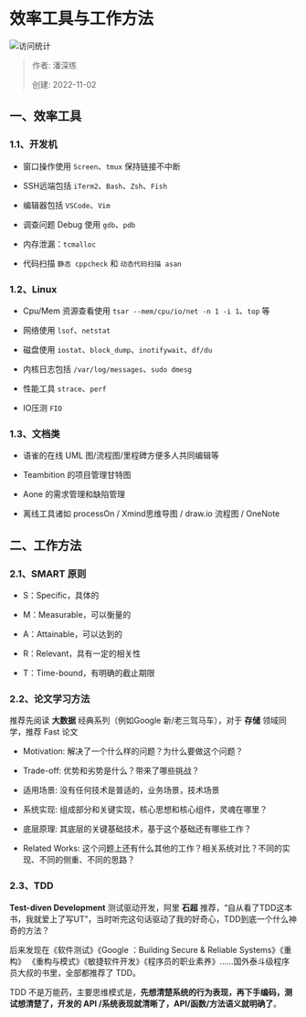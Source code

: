 # 效率工具与工作方法

![访问统计](https://visitor-badge.glitch.me/badge?page_id=senlypan.qa.22-efficiency-tools&left_color=blue&right_color=red)

> 作者: 潘深练
>
> 创建: 2022-11-02

## 一、效率工具

### 1.1、开发机

- 窗口操作使用 `Screen`、`tmux` 保持链接不中断

- SSH远端包括 `iTerm2`、`Bash`、`Zsh`、`Fish`

- 编辑器包括 `VSCode`、`Vim` 

- 调查问题 Debug 使用 `gdb`、`pdb`

- 内存泄漏：`tcmalloc`

- 代码扫描 `静态 cppcheck` 和 `动态代码扫描 asan`


### 1.2、Linux

- Cpu/Mem 资源查看使用 `tsar --mem/cpu/io/net -n 1 -i 1`、`top` 等

- 网络使用 `lsof`、`netstat`

- 磁盘使用 `iostat`、`block_dump`、`inotifywait`、`df/du`

- 内核日志包括 `/var/log/messages`、`sudo dmesg`

- 性能工具 `strace`、`perf`

- IO压测 `FIO`


### 1.3、文档类

- 语雀的在线 UML 图/流程图/里程碑方便多人共同编辑等

- Teambition 的项目管理甘特图

- Aone 的需求管理和缺陷管理

- 离线工具诸如 processOn / Xmind思维导图 / draw.io 流程图 / OneNote




## 二、工作方法

 
### 2.1、SMART 原则

- S：Specific，具体的

- M：Measurable，可以衡量的

- A：Attainable，可以达到的
 
- R：Relevant，具有一定的相关性

- T：Time-bound，有明确的截止期限

### 2.2、论文学习方法

推荐先阅读 **大数据** 经典系列（例如Google 新/老三驾马车），对于 **存储** 领域同学，推荐 Fast 论文

- Motivation: 解决了一个什么样的问题？为什么要做这个问题？

- Trade-off: 优势和劣势是什么？带来了哪些挑战？

- 适用场景: 没有任何技术是普适的，业务场景，技术场景

- 系统实现: 组成部分和关键实现，核心思想和核心组件，灵魂在哪里？

- 底层原理: 其底层的关键基础技术，基于这个基础还有哪些工作？

- Related Works: 这个问题上还有什么其他的工作？相关系统对比？不同的实现、不同的侧重、不同的思路？

### 2.3、TDD

**Test-diven Development** 测试驱动开发，阿里 **石超** 推荐，“自从看了TDD这本书，我就爱上了写UT”，当时听完这句话驱动了我的好奇心，TDD到底一个什么神奇的方法？

后来发现在《软件测试》《Google ：Building Secure & Reliable Systems》《重构》 《重构与模式》《敏捷软件开发》《程序员的职业素养》……国外泰斗级程序员大叔的书里，全部都推荐了 TDD。

TDD 不是万能药，主要思维模式是，**先想清楚系统的行为表现，再下手编码，测试想清楚了，开发的 API /系统表现就清晰了，API/函数/方法语义就明确了**。

